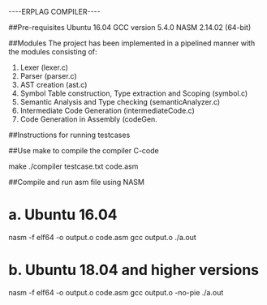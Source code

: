 ----ERPLAG COMPILER----

##Pre-requisites
Ubuntu 16.04
GCC version 5.4.0 
NASM 2.14.02 (64-bit)

##Modules
The project has been implemented in a pipelined manner with the modules consisting of:

1. Lexer (lexer.c)
2. Parser (parser.c)
3. AST creation (ast.c)
4. Symbol Table construction, Type extraction and Scoping (symbol.c)
5. Semantic Analysis and Type checking (semanticAnalyzer.c)
6. Intermediate Code Generation (intermediateCode.c)
7. Code Generation in Assembly (codeGen.

##Instructions for running testcases

##Use make to compile the compiler C-code

make
./compiler testcase.txt code.asm

##Compile and run asm file using NASM

# a. Ubuntu 16.04

nasm -f elf64 -o output.o code.asm
gcc output.o
./a.out

# b. Ubuntu 18.04 and higher versions

nasm -f elf64 -o output.o code.asm
gcc output.o -no-pie
./a.out




